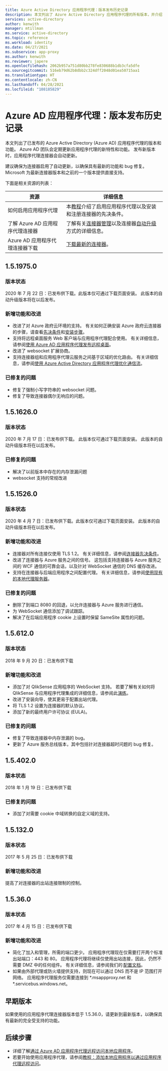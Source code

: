 ```yaml
---
title: Azure Active Directory 应用程序代理：版本发布历史记录
description: 本文列出了 Azure Active Directory 应用程序代理的所有版本，并介绍了新功能和已修复的问题。
services: active-directory
author: kenwith
manager: mtillman
ms.service: active-directory
ms.topic: reference
ms.workload: identity
ms.date: 04/27/2021
ms.subservice: app-proxy
ms.author: kenwith
ms.reviewer: japere
ms.openlocfilehash: 2062b957a751d80bb278fe830688b1db3cfa5dfe
ms.sourcegitcommit: 516eb79d62b8dbb2c324dff2048d01ea50715aa1
ms.translationtype: HT
ms.contentlocale: zh-CN
ms.lasthandoff: 04/28/2021
ms.locfileid: "108185829"
---
```

# <a name="azure-ad-application-proxy-version-release-history"></a>Azure AD 应用程序代理：版本发布历史记录
本文列出了已发布的 Azure Active Directory (Azure AD) 应用程序代理的版本和功能。 Azure AD 团队会定期更新应用程序代理的新特性和功能。 发布新版本时，应用程序代理连接器会自动更新。 

建议确保为连接器启用了自动更新，以确保具有最新的功能和 bug 修复。 Microsoft 为最新连接器版本和之前的一个版本提供直接支持。

下面是相关资源的列表：

| 资源                                         | 详细信息                                                      |
| ------------------------------------------------ | ------------------------------------------------------------ |
| 如何启用应用程序代理                  | 本[教程](application-proxy-add-on-premises-application.md)介绍了启用应用程序代理以及安装和注册连接器的先决条件。 |
| 了解 Azure AD 应用程序代理连接器 | 了解有关[连接器管理](application-proxy-connectors.md)以及连接器[自动升级](application-proxy-connectors.md#automatic-updates)方式的详细信息。 |
| Azure AD 应用程序代理连接器下载    | [下载最新的连接器](https://download.msappproxy.net/subscription/d3c8b69d-6bf7-42be-a529-3fe9c2e70c90/connector/download)。 |

## <a name="1519750"></a>1.5.1975.0

### <a name="release-status"></a>版本状态

2020 年 7 月 22 日：已发布供下载。此版本仅可通过下载页面安装。 此版本的自动升级版本将在以后发布。

### <a name="new-features-and-improvements"></a>新增功能和改进
-   改进了对 Azure 政府云环境的支持。 有关如何正确安装 Azure 政府云连接器的步骤，请查看[先决条件](../hybrid/reference-connect-government-cloud.md#allow-access-to-urls)和[安装步骤](../hybrid/reference-connect-government-cloud.md#install-the-agent-for-the-azure-government-cloud)。
- 支持将远程桌面服务 Web 客户端与应用程序代理配合使用。 有关详细信息，请参阅[使用 Azure AD 应用程序代理发布远程桌面](application-proxy-integrate-with-remote-desktop-services.md)。
- 改进了 websocket 扩展协商。 
- 支持连接器组和应用程序代理云服务之间基于区域的优化路由。 有关详细信息，请参阅[使用 Azure Active Directory 应用程序代理优化通信流](application-proxy-network-topology.md)。 

### <a name="fixed-issues"></a>已修复的问题
- 修复了强制小写字符串的 websocket 问题。
- 修复了导致连接器偶尔无响应的问题。

## <a name="1516260"></a>1.5.1626.0

### <a name="release-status"></a>版本状态

2020 年 7 月 17 日：已发布供下载。 此版本仅可通过下载页面安装。 此版本的自动升级版本将在以后发布。

### <a name="fixed-issues"></a>已修复的问题
- 解决了以前版本中存在的内存泄漏问题
- websocket 支持的常规改进

## <a name="1515260"></a>1.5.1526.0

### <a name="release-status"></a>版本状态

2020 年 4 月 7 日：已发布供下载。此版本仅可通过下载页面安装。 此版本的自动升级版本将在以后发布。

### <a name="new-features-and-improvements"></a>新增功能和改进
-   连接器对所有连接仅使用 TLS 1.2。 有关详细信息，请参阅[连接器先决条件](application-proxy-add-on-premises-application.md#prerequisites)。
- 改进了连接器与 Azure 服务之间的信号。 这包括支持连接器与 Azure 服务之间的 WCF 通信的可靠会话，以及针对 WebSocket 通信的 DNS 缓存改进。
- 支持在连接器与后端应用程序之间配置代理。 有关详细信息，请参阅[使用现有的本地代理服务器](application-proxy-configure-connectors-with-proxy-servers.md)。

### <a name="fixed-issues"></a>已修复的问题
- 删除了到端口 8080 的回退，以允许连接器与 Azure 服务进行通信。
- 为 WebSocket 通信添加了调试跟踪。 
- 解决了在后端应用程序 cookie 上设置时保留 SameSite 属性的问题。

## <a name="156120"></a>1.5.612.0

### <a name="release-status"></a>版本状态

2018 年 9 月 20 日：已发布供下载

### <a name="new-features-and-improvements"></a>新增功能和改进

- 添加了对 QlikSense 应用程序的 WebSocket 支持。 若要了解有关如何将 QlikSense 与应用程序代理集成的详细信息，请参阅此[演练](application-proxy-qlik.md)。 
- 改进了安装向导，使其更易于配置出站代理。 
- 将 TLS 1.2 设置为连接器的默认协议。 
- 添加了新的最终用户许可协议 (EULA)。  

### <a name="fixed-issues"></a>已修复的问题

- 修复了导致连接器中内存泄漏的 bug。
- 更新了 Azure 服务总线版本，其中包括针对连接器超时问题的 bug 修复。

## <a name="154020"></a>1.5.402.0

### <a name="release-status"></a>版本状态

2018 年 1 月 19 日：已发布供下载

### <a name="fixed-issues"></a>已修复的问题

- 添加了对需要 cookie 中域转换的自定义域的支持。

## <a name="151320"></a>1.5.132.0

### <a name="release-status"></a>版本状态 

2017 年 5 月 25 日：已发布供下载 

### <a name="new-features-and-improvements"></a>新增功能和改进 

提高了对连接器的出站连接限制的控制。 

## <a name="15360"></a>1.5.36.0

### <a name="release-status"></a>版本状态

2017 年 4 月 15 日：已发布供下载

### <a name="new-features-and-improvements"></a>新增功能和改进

- 简化了加入和管理，所需的端口更少。 应用程序代理现在仅需要打开两个标准出站端口：443 和 80。 应用程序代理将继续仅使用出站连接，因此，仍然不需要 DMZ 中的任何组件。 有关详细信息，请参阅我们的 [配置文档](application-proxy-add-on-premises-application.md)。  
- 如果由外部代理或防火墙提供支持，则现在可以通过 DNS 而不是 IP 范围打开网络。 应用程序代理服务仅需要连接到 *.msappproxy.net 和 *.servicebus.windows.net。


## <a name="earlier-versions"></a>早期版本

如果使用的应用程序代理连接器版本低于 1.5.36.0，请更新到最新版本，以确保具有最新的完全受支持的功能。

## <a name="next-steps"></a>后续步骤
- 详细了解[通过 Azure AD 应用程序代理远程访问本地应用程序](application-proxy.md)。
- 若要开始使用应用程序代理，请参阅[教程：添加本地应用程序以通过应用程序代理远程访问](application-proxy-add-on-premises-application.md)。

